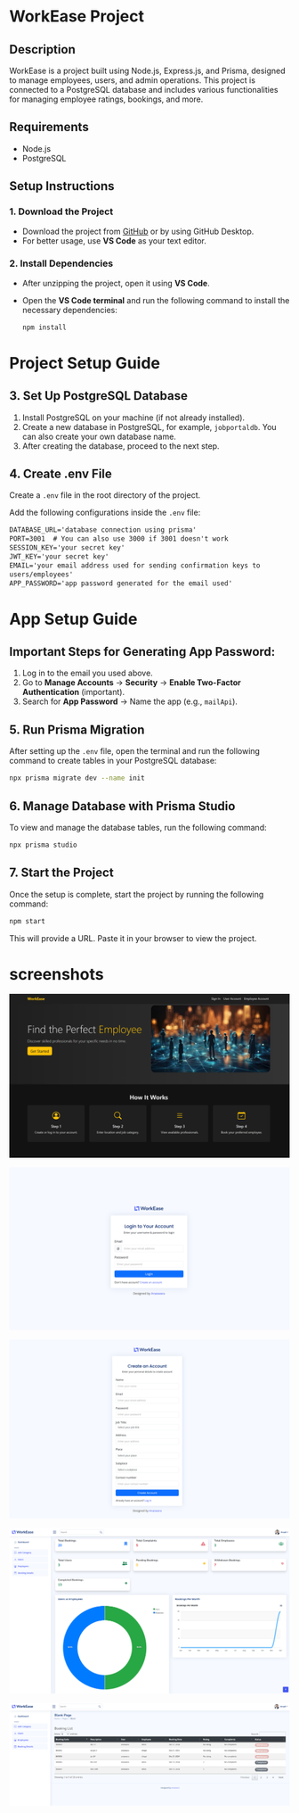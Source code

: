 # WorkEase Project

## Description

WorkEase is a project built using Node.js, Express.js, and Prisma, designed to manage employees, users, and admin operations. This project is connected to a PostgreSQL database and includes various functionalities for managing employee ratings, bookings, and more.

## Requirements

- Node.js
- PostgreSQL

## Setup Instructions

### 1. Download the Project

- Download the project from [GitHub](https://github.com/anaswara-r-babu/WorkEase/) or by using GitHub Desktop.
- For better usage, use **VS Code** as your text editor.

### 2. Install Dependencies

- After unzipping the project, open it using **VS Code**.
- Open the **VS Code terminal** and run the following command to install the necessary dependencies:

  ```bash
  npm install


# Project Setup Guide

## 3. Set Up PostgreSQL Database

1. Install PostgreSQL on your machine (if not already installed).
2. Create a new database in PostgreSQL, for example, `jobportaldb`. You can also create your own database name.
3. After creating the database, proceed to the next step.

## 4. Create .env File

Create a `.env` file in the root directory of the project.

Add the following configurations inside the `.env` file:

```env
DATABASE_URL='database connection using prisma'
PORT=3001  # You can also use 3000 if 3001 doesn't work
SESSION_KEY='your secret key'
JWT_KEY='your secret key'
EMAIL='your email address used for sending confirmation keys to users/employees'
APP_PASSWORD='app password generated for the email used'
```
# App Setup Guide

## Important Steps for Generating App Password:

1. Log in to the email you used above.
2. Go to **Manage Accounts** → **Security** → **Enable Two-Factor Authentication** (important).
3. Search for **App Password** → Name the app (e.g., `mailApi`).

## 5. Run Prisma Migration

After setting up the `.env` file, open the terminal and run the following command to create tables in your PostgreSQL database:

```bash
npx prisma migrate dev --name init
```

## 6. Manage Database with Prisma Studio

To view and manage the database tables, run the following command:

```bash
npx prisma studio
```

## 7. Start the Project

Once the setup is complete, start the project by running the following command:

```bash
npm start
```

This will provide a URL. Paste it in your browser to view the project.

# screenshots
![image alt](https://github.com/anaswara-r-babu/WorkEase/blob/4641cecb9aede8441fc3f43110587bf14488b86b/screenshots/index.png)

![image alt](https://github.com/anaswara-r-babu/WorkEase/blob/30edf36822fac5a4ffeb758e06f6afbdbfd767b0/screenshots/login.png)

![image alt](https://github.com/anaswara-r-babu/WorkEase/blob/94005f78ad11270304a66a4b8fa91dc90f93e5e3/screenshots/user-reg.png)

![image alt](https://github.com/anaswara-r-babu/WorkEase/blob/8f62186e40eb739b5c77cfb64799ff7dda03e827/screenshots/dashboard-admin.png)

![image alt](https://github.com/anaswara-r-babu/WorkEase/blob/b5106d2409b6bba45dc4d1451aa9bca31a1522a8/screenshots/booking.png)

